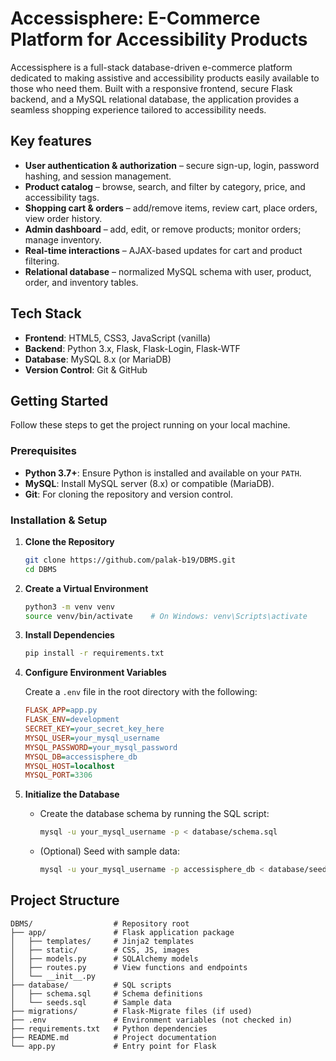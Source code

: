 # Accessisphere: E-Commerce Platform for Accessibility Products

Accessisphere is a full-stack database-driven e-commerce platform dedicated to making assistive and accessibility products easily available to those who need them. Built with a responsive frontend, secure Flask backend, and a MySQL relational database, the application provides a seamless shopping experience tailored to accessibility needs.

## Key features

* **User authentication & authorization** – secure sign-up, login, password hashing, and session management.
* **Product catalog** – browse, search, and filter by category, price, and accessibility tags.
* **Shopping cart & orders** – add/remove items, review cart, place orders, view order history.
* **Admin dashboard** – add, edit, or remove products; monitor orders; manage inventory.
* **Real-time interactions** – AJAX-based updates for cart and product filtering.
* **Relational database** – normalized MySQL schema with user, product, order, and inventory tables.

## Tech Stack

* **Frontend**: HTML5, CSS3, JavaScript (vanilla)
* **Backend**: Python 3.x, Flask, Flask-Login, Flask-WTF
* **Database**: MySQL 8.x (or MariaDB)
* **Version Control**: Git & GitHub

## Getting Started

Follow these steps to get the project running on your local machine.

### Prerequisites

* **Python 3.7+**: Ensure Python is installed and available on your `PATH`.
* **MySQL**: Install MySQL server (8.x) or compatible (MariaDB).
* **Git**: For cloning the repository and version control.

### Installation & Setup

1. **Clone the Repository**

   ```bash
   git clone https://github.com/palak-b19/DBMS.git
   cd DBMS
   ```

2. **Create a Virtual Environment**

   ```bash
   python3 -m venv venv
   source venv/bin/activate    # On Windows: venv\Scripts\activate
   ```

3. **Install Dependencies**

   ```bash
   pip install -r requirements.txt
   ```

4. **Configure Environment Variables**

   Create a `.env` file in the root directory with the following:

   ```ini
   FLASK_APP=app.py
   FLASK_ENV=development
   SECRET_KEY=your_secret_key_here
   MYSQL_USER=your_mysql_username
   MYSQL_PASSWORD=your_mysql_password
   MYSQL_DB=accessisphere_db
   MYSQL_HOST=localhost
   MYSQL_PORT=3306
   ```

5. **Initialize the Database**

   * Create the database schema by running the SQL script:

     ```bash
     mysql -u your_mysql_username -p < database/schema.sql
     ```

   * (Optional) Seed with sample data:

     ```bash
     mysql -u your_mysql_username -p accessisphere_db < database/seeds.sql
     ```


## Project Structure

```text
DBMS/                  # Repository root
├── app/               # Flask application package
│   ├── templates/     # Jinja2 templates
│   ├── static/        # CSS, JS, images
│   ├── models.py      # SQLAlchemy models
│   ├── routes.py      # View functions and endpoints
│   └── __init__.py
├── database/          # SQL scripts
│   ├── schema.sql     # Schema definitions
│   └── seeds.sql      # Sample data
├── migrations/        # Flask-Migrate files (if used)
├── .env               # Environment variables (not checked in)
├── requirements.txt   # Python dependencies
├── README.md          # Project documentation
└── app.py             # Entry point for Flask
```






